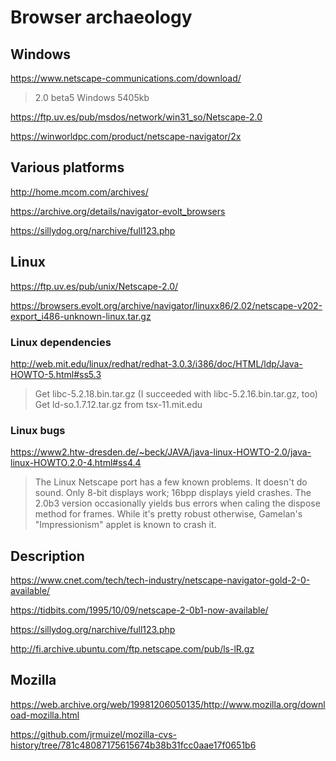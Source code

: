# Browser archaeology

## Windows

https://www.netscape-communications.com/download/

> 2.0 beta5 Windows 5405kb

https://ftp.uv.es/pub/msdos/network/win31_so/Netscape-2.0

https://winworldpc.com/product/netscape-navigator/2x

## Various platforms

http://home.mcom.com/archives/

https://archive.org/details/navigator-evolt_browsers

https://sillydog.org/narchive/full123.php

## Linux

https://ftp.uv.es/pub/unix/Netscape-2.0/

https://browsers.evolt.org/archive/navigator/linuxx86/2.02/netscape-v202-export_i486-unknown-linux.tar.gz

### Linux dependencies

http://web.mit.edu/linux/redhat/redhat-3.0.3/i386/doc/HTML/ldp/Java-HOWTO-5.html#ss5.3

> Get libc-5.2.18.bin.tar.gz (I succeeded with libc-5.2.16.bin.tar.gz, too)
> Get ld-so.1.7.12.tar.gz from tsx-11.mit.edu

### Linux bugs

https://www2.htw-dresden.de/~beck/JAVA/java-linux-HOWTO-2.0/java-linux-HOWTO.2.0-4.html#ss4.4

> The Linux Netscape port has a few known problems. It doesn't do sound. Only 8-bit displays work; 16bpp displays yield crashes. The 2.0b3 version occasionally yields bus errors when caling the dispose method for frames. While it's pretty robust otherwise, Gamelan's "Impressionism" applet is known to crash it.

## Description

https://www.cnet.com/tech/tech-industry/netscape-navigator-gold-2-0-available/

https://tidbits.com/1995/10/09/netscape-2-0b1-now-available/

https://sillydog.org/narchive/full123.php

http://fi.archive.ubuntu.com/ftp.netscape.com/pub/ls-lR.gz

## Mozilla

https://web.archive.org/web/19981206050135/http://www.mozilla.org/download-mozilla.html

https://github.com/jrmuizel/mozilla-cvs-history/tree/781c48087175615674b38b31fcc0aae17f0651b6
